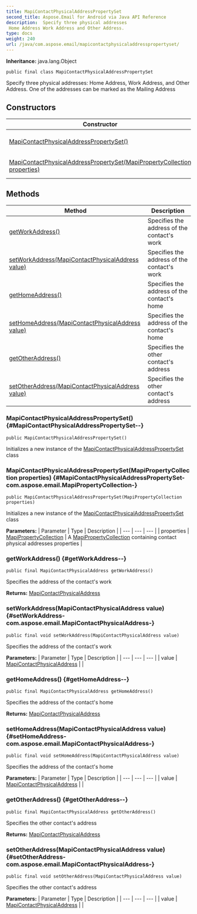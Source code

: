 ```yaml
---
title: MapiContactPhysicalAddressPropertySet
second_title: Aspose.Email for Android via Java API Reference
description:  Specify three physical addresses 
 Home Address Work Address and Other Address.
type: docs
weight: 240
url: /java/com.aspose.email/mapicontactphysicaladdresspropertyset/
---
```

**Inheritance:**
java.lang.Object
```
public final class MapiContactPhysicalAddressPropertySet
```

Specify three physical addresses: Home Address, Work Address, and Other Address. One of the addresses can be marked as the Mailing Address
## Constructors

| Constructor | Description |
| --- | --- |
| [MapiContactPhysicalAddressPropertySet()](#MapiContactPhysicalAddressPropertySet--) | Initializes a new instance of the [MapiContactPhysicalAddressPropertySet](../../com.aspose.email/mapicontactphysicaladdresspropertyset) class |
| [MapiContactPhysicalAddressPropertySet(MapiPropertyCollection properties)](#MapiContactPhysicalAddressPropertySet-com.aspose.email.MapiPropertyCollection-) | Initializes a new instance of the [MapiContactPhysicalAddressPropertySet](../../com.aspose.email/mapicontactphysicaladdresspropertyset) class |
## Methods

| Method | Description |
| --- | --- |
| [getWorkAddress()](#getWorkAddress--) | Specifies the address of the contact's work |
| [setWorkAddress(MapiContactPhysicalAddress value)](#setWorkAddress-com.aspose.email.MapiContactPhysicalAddress-) | Specifies the address of the contact's work |
| [getHomeAddress()](#getHomeAddress--) | Specifies the address of the contact's home |
| [setHomeAddress(MapiContactPhysicalAddress value)](#setHomeAddress-com.aspose.email.MapiContactPhysicalAddress-) | Specifies the address of the contact's home |
| [getOtherAddress()](#getOtherAddress--) | Specifies the other contact's address |
| [setOtherAddress(MapiContactPhysicalAddress value)](#setOtherAddress-com.aspose.email.MapiContactPhysicalAddress-) | Specifies the other contact's address |
### MapiContactPhysicalAddressPropertySet() {#MapiContactPhysicalAddressPropertySet--}
```
public MapiContactPhysicalAddressPropertySet()
```


Initializes a new instance of the [MapiContactPhysicalAddressPropertySet](../../com.aspose.email/mapicontactphysicaladdresspropertyset) class

### MapiContactPhysicalAddressPropertySet(MapiPropertyCollection properties) {#MapiContactPhysicalAddressPropertySet-com.aspose.email.MapiPropertyCollection-}
```
public MapiContactPhysicalAddressPropertySet(MapiPropertyCollection properties)
```


Initializes a new instance of the [MapiContactPhysicalAddressPropertySet](../../com.aspose.email/mapicontactphysicaladdresspropertyset) class

**Parameters:**
| Parameter | Type | Description |
| --- | --- | --- |
| properties | [MapiPropertyCollection](../../com.aspose.email/mapipropertycollection) | A [MapiPropertyCollection](../../com.aspose.email/mapipropertycollection) containing contact physical addresses properties |

### getWorkAddress() {#getWorkAddress--}
```
public final MapiContactPhysicalAddress getWorkAddress()
```


Specifies the address of the contact's work

**Returns:**
[MapiContactPhysicalAddress](../../com.aspose.email/mapicontactphysicaladdress)
### setWorkAddress(MapiContactPhysicalAddress value) {#setWorkAddress-com.aspose.email.MapiContactPhysicalAddress-}
```
public final void setWorkAddress(MapiContactPhysicalAddress value)
```


Specifies the address of the contact's work

**Parameters:**
| Parameter | Type | Description |
| --- | --- | --- |
| value | [MapiContactPhysicalAddress](../../com.aspose.email/mapicontactphysicaladdress) |  |

### getHomeAddress() {#getHomeAddress--}
```
public final MapiContactPhysicalAddress getHomeAddress()
```


Specifies the address of the contact's home

**Returns:**
[MapiContactPhysicalAddress](../../com.aspose.email/mapicontactphysicaladdress)
### setHomeAddress(MapiContactPhysicalAddress value) {#setHomeAddress-com.aspose.email.MapiContactPhysicalAddress-}
```
public final void setHomeAddress(MapiContactPhysicalAddress value)
```


Specifies the address of the contact's home

**Parameters:**
| Parameter | Type | Description |
| --- | --- | --- |
| value | [MapiContactPhysicalAddress](../../com.aspose.email/mapicontactphysicaladdress) |  |

### getOtherAddress() {#getOtherAddress--}
```
public final MapiContactPhysicalAddress getOtherAddress()
```


Specifies the other contact's address

**Returns:**
[MapiContactPhysicalAddress](../../com.aspose.email/mapicontactphysicaladdress)
### setOtherAddress(MapiContactPhysicalAddress value) {#setOtherAddress-com.aspose.email.MapiContactPhysicalAddress-}
```
public final void setOtherAddress(MapiContactPhysicalAddress value)
```


Specifies the other contact's address

**Parameters:**
| Parameter | Type | Description |
| --- | --- | --- |
| value | [MapiContactPhysicalAddress](../../com.aspose.email/mapicontactphysicaladdress) |  |

